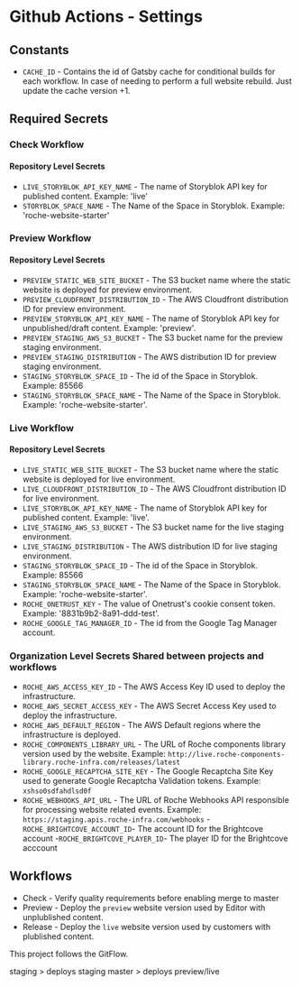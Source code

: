 # Github Actions - Settings

## Constants

- `CACHE_ID` - Contains the id of Gatsby cache for conditional builds for each workflow. In case of needing to perform a full website rebuild. Just update the cache version +1.

## Required Secrets

### Check Workflow

#### Repository Level Secrets

- `LIVE_STORYBLOK_API_KEY_NAME` - The name of Storyblok API key for published content. Example: 'live'
- `STORYBLOK_SPACE_NAME` - The Name of the Space in Storyblok. Example: 'roche-website-starter'

### Preview Workflow

#### Repository Level Secrets

- `PREVIEW_STATIC_WEB_SITE_BUCKET` - The S3 bucket name where the static website is deployed for preview environment.
- `PREVIEW_CLOUDFRONT_DISTRIBUTION_ID` - The AWS Cloudfront distribution ID for preview environment.
- `PREVIEW_STORYBLOK_API_KEY_NAME` - The name of Storyblok API key for unpublished/draft content. Example: 'preview'.
- `PREVIEW_STAGING_AWS_S3_BUCKET` - The S3 bucket name for the preview staging environment.
- `PREVIEW_STAGING_DISTRIBUTION` - The AWS  distribution ID for preview staging environment.
- `STAGING_STORYBLOK_SPACE_ID` - The id of the Space in Storyblok. Example: 85566
- `STAGING_STORYBLOK_SPACE_NAME` - The Name of the Space in Storyblok. Example: 'roche-website-starter'.

### Live Workflow

#### Repository Level Secrets

- `LIVE_STATIC_WEB_SITE_BUCKET` - The S3 bucket name where the static website is deployed for live environment.
- `LIVE_CLOUDFRONT_DISTRIBUTION_ID` - The AWS Cloudfront distribution ID for live environment.
- `LIVE_STORYBLOK_API_KEY_NAME` - The name of Storyblok API key for published content. Example: 'live'.
- `LIVE_STAGING_AWS_S3_BUCKET` - The S3 bucket name for the live staging environment.
- `LIVE_STAGING_DISTRIBUTION` - The AWS  distribution ID for live staging environment.
- `STAGING_STORYBLOK_SPACE_ID` - The id of the Space in Storyblok. Example: 85566
- `STAGING_STORYBLOK_SPACE_NAME` - The Name of the Space in Storyblok. Example: 'roche-website-starter'.
- `ROCHE_ONETRUST_KEY` - The value of Onetrust's cookie consent token. Example: '8831b9b2-8a91-ddd-test'.
- `ROCHE_GOOGLE_TAG_MANAGER_ID` - The id from the Google Tag Manager account.

### Organization Level Secrets Shared between projects and workflows

- `ROCHE_AWS_ACCESS_KEY_ID` - The AWS Access Key ID used to deploy the infrastructure.
- `ROCHE_AWS_SECRET_ACCESS_KEY` - The AWS Secret Access Key used to deploy the infrastructure.
- `ROCHE_AWS_DEFAULT_REGION` - The AWS Default regions where the infrastructure is deployed.
- `ROCHE_COMPONENTS_LIBRARY_URL` - The URL of Roche components library version used by the website. Example: `http://live.roche-components-library.roche-infra.com/releases/latest`
- `ROCHE_GOOGLE_RECAPTCHA_SITE_KEY` - The Google Recaptcha Site Key used to generate Google Recaptcha Validation tokens. Example: `xshso0sdfahdlsd0f`
- `ROCHE_WEBHOOKS_API_URL` - The URL of Roche Webhooks API responsible for processing website related events. Example: `https://staging.apis.roche-infra.com/webhooks`
-`ROCHE_BRIGHTCOVE_ACCOUNT_ID`- The account ID for the Brightcove account
-`ROCHE_BRIGHTCOVE_PLAYER_ID`- The player ID for the Brightcove acccount

## Workflows

- Check - Verify quality requirements before enabling merge to master
- Preview - Deploy the `preview` website version used by Editor with unplublished content.
- Release - Deploy the `live` website version used by customers with plublished content.

This project follows the GitFlow.

staging > deploys staging
master  > deploys preview/live


